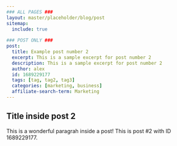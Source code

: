 ```yaml
---
### ALL PAGES ###
layout: master/placeholder/blog/post
sitemap:
  include: true
  
### POST ONLY ###
post:
  title: Example post number 2
  excerpt: This is a sample excerpt for post number 2
  description: This is a sample excerpt for post number 2
  author: alex
  id: 1689229177
  tags: [tag, tag2, tag3]
  categories: [marketing, business]
  affiliate-search-term: Marketing
---
```


## Title inside post 2
This is a wonderful paragrah inside a post! This is post #2 with ID 1689229177.

